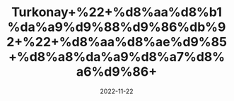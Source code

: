 ---
title: 'Turkonay+%22+%d8%aa%d8%b1%da%a9%d9%88%d9%86%db%92+%22+%d8%aa%d8%ae%d9%85+%d8%a8%da%a9%d8%a7%d8%a6%d9%86+'
date: '2022-11-22' 
metatag: '' 
inventory: '0' 
draft: false 
# meta description 
shortDescripton: ''
description: 'Seed+%d8%aa%d8%ae%d9%85++%d8%a8%db%8c%d8%ac'
longdescription: ''
tags: ''
brand: ''
subCategory: ''
unit: '50 gm-Pk'
sellCount: '0'
featured: True
# product Price
price: '30.0'
# Product Short Description
shortDescription: ''
productID: 'FC09BDB3-A548-ED11-996A-005056B3A416'
type: 'products'
category: 'Seed+%d8%aa%d8%ae%d9%85++%d8%a8%db%8c%d8%ac' 
thumnailproduct: 'https://eraconnect.blob.core.windows.net/product-images/aminsaddiquidawakhana/f06af971-a62a-4163-bd77-4bb21cd470eb.webp' 
images:
  - image: 'https://eraconnect.blob.core.windows.net/product-images/aminsaddiquidawakhana/f06af971-a62a-4163-bd77-4bb21cd470eb.webp'  
Variants:
---